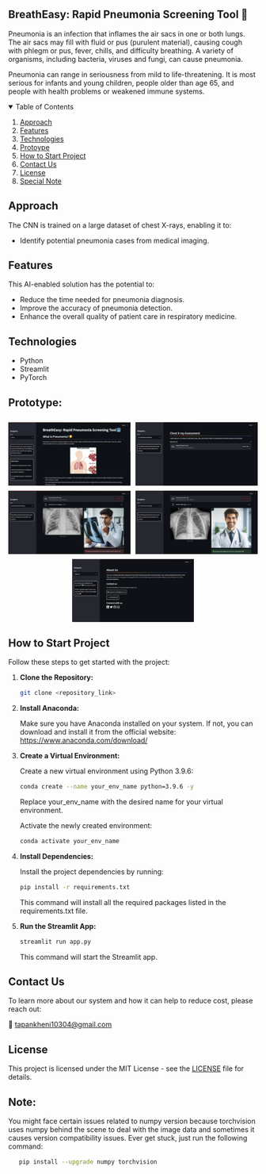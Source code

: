 ## BreathEasy: Rapid Pneumonia Screening Tool 🩻

Pneumonia is an infection that inflames the air sacs in one or both lungs. The air sacs may fill with fluid or pus (purulent material), causing cough with phlegm or pus, fever, chills, and difficulty breathing. A variety of organisms, including bacteria, viruses and fungi, can cause pneumonia.

Pneumonia can range in seriousness from mild to life-threatening. It is most serious for infants and young children, people older than age 65, and people with health problems or weakened immune systems.

<details open="open">
  <summary>Table of Contents</summary>
  <ol>
    <li>
      <a href="#Approach">Approach</a>
    </li>
    <li>
      <a href="#Features">Features</a>
    </li>
    <li>
      <a href="#Technologies">Technologies</a>
    </li>
    <li>
      <a href="#Prototype">Protoype</a>
    </li>
    <li>
	    <a href = "#How-to-Start-Project">How to Start Project</a>
    </li>
    <li>
	    <a href = "#Contact-Us">Contact Us</a>
    </li>
    <li>
	    <a href = "#License">License</a>
    </li>
    <li>
	    <a href = "#Note">Special Note</a>
    </li>
  </ol>
</details>

## Approach
The CNN is trained on a large dataset of chest X-rays, enabling it to:
- Identify potential pneumonia cases from medical imaging.

## Features
This AI-enabled solution has the potential to:
- Reduce the time needed for pneumonia diagnosis.
- Improve the accuracy of pneumonia detection.
- Enhance the overall quality of patient care in respiratory medicine.

## Technologies
- Python
- Streamlit
- PyTorch

## Prototype:
<div style="display:flex; flex-wrap:wrap; gap:2%; justify-content:center;">
<img style="width:49%; margin-top:10px;" src="./assets/1.png">
<img style="width:49%; margin-top:10px;" src="./assets/2.png">
<img style="width:49%; margin-top:10px;" src="./assets/3.png">
<img style="width:49%; margin-top:10px;" src="./assets/4.png">
<img style="width:49%; margin-top:10px;" src="./assets/5.png">
</div>

## How to Start Project
Follow these steps to get started with the project:

1. **Clone the Repository:**
   ```bash
   git clone <repository_link>
   ```
2. **Install Anaconda:**
   
   Make sure you have Anaconda installed on your system. If not, you can download and install it from the official website: https://www.anaconda.com/download/
   
4. **Create a Virtual Environment:**
   
   Create a new virtual environment using Python 3.9.6:

   ```bash
   conda create --name your_env_name python=3.9.6 -y
   ```
   Replace your_env_name with the desired name for your virtual environment.
   
   Activate the newly created environment:
   ```bash
   conda activate your_env_name
   ```
5. **Install Dependencies:**
   
   Install the project dependencies by running:
   ```bash
   pip install -r requirements.txt
   ```
   This command will install all the required packages listed in the requirements.txt file.

7. **Run the Streamlit App:**
   ```bash
   streamlit run app.py
   ```
   This command will start the Streamlit app.

## Contact Us
To learn more about our system and how it can help to reduce cost, please reach out:

📧 tapankheni10304@gmail.com

## License
This project is licensed under the MIT License - see the [LICENSE](LICENSE) file for details.

## Note:
You might face certain issues related to numpy version because torchvision uses numpy behind the scene to deal with the image data and sometimes it causes version compatibility issues.
Ever get stuck, just run the following command:
```bash
   pip install --upgrade numpy torchvision
```

